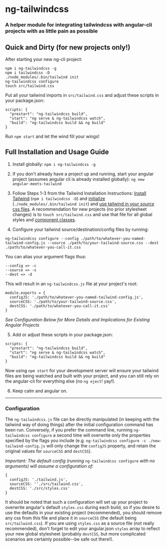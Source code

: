 # ng-tailwindcss
### A helper module for integrating tailwindcss with angular-cli projects with as little pain as possible

## Quick and Dirty (for new projects only!)

After starting your new ng-cli project:

  ```
  npm i ng-tailwindcss -g
  npm i tailwindcss -D
  ./node_modules/.bin/tailwind init
  ng-tailwindcss configure
  touch src/tailwind.css 
  ```

Put all your tailwind imports in `src/tailwind.css` and adjust these scripts in your package.json:

  ```
  scripts: {
    "prestart": "ng-tailwindcss build",
    "start": "ng serve & ng-tailwindcss watch",
    "build": "ng-tailwindcss build && ng build"
  }
  ```

Run `npm start` and let the wind fill your wings!

## Full Installation and Usage Guide

1. Install globally:
  `npm i ng-tailwindcss -g`

2. If you don't already have a project up and running, start your angular project (assumes angular cli is already installed globally):
  `ng new angular-meets-tailwind`

3. Follow Steps 1-3 from the Tailwind Installation Instructions: [Install Tailwind](https://tailwindcss.com/docs/installation#1-install-tailwind-via-npm) (`npm i tailwindcss -D`) and [initialize](https://tailwindcss.com/docs/installation#2-create-a-tailwind-config-file) (`./node_modules/.bin/tailwind init`) and [use tailwind in your _source_ css files](https://tailwindcss.com/docs/installation#3-use-tailwind-in-your-css).
A recommendation for new projects (no prior stylesheet changes) is to `touch src/tailwind.css` and use that file for all global styles and [component classes](https://tailwindcss.com/docs/extracting-components).

4. Configure your tailwind source/destination/config files by running:

  ```
  ng-tailwindcss configure --config ./path/to/whatever-you-named-tailwind-config.js --source ./path/to/your-tailwind-source.css --dest ./path/to/whatever-you-call-it.css
  ```

You can alias your argument flags thus:

  ```
  --config => -c
  --source => -s
  --dest => -d
  ```

This will result in an `ng-tailwindcss.js` file at your project's root:

  ```
  module.exports = {
    configJS: './path/to/whatever-you-named-tailwind-config.js',
    sourceCSS: './path/to/your-tailwind-source.css',
    destCSS: './path/to/whatever-you-call-it.css'
  }
  ```

  _See Configuration Below for More Details and Implications for Existing Angular Projects_

5. Add or adjust these scripts in your package.json:

  ```
  scripts: {
    "prestart": "ng-tailwindcss build",
    "start": "ng serve & ng-tailwindcss watch",
    "build": "ng-tailwindcss build && ng build"
  }
  ```

  Now using `npm start` for your development server will ensure your tailwind files are being watched and built with your project, and you can still rely on the angular-cli for everything else (no `ng eject`! yay!).

6. Keep calm and angular on.

------

### Configuration
The `ng-tailwindcss.js` file can be directly manipulated (in keeping with the tailwind way of doing things) after the initial configuration command has been run. Conversely, if you prefer the command line, running `ng-tailwindcss configure` a second time will overwrite only the properties specified by the flags you include (e.g. `ng-tailwindcss configure -c ./new-tailwind-config.js` will only change the `configJS` property, and retain the original values for `sourceCSS` and `destCSS`).

_*Important*: The default config (running_ `ng-tailwindcss configure` _with no arguments) will assume a configuration of:_
  ```
  {
    configJS: './tailwind.js',
    sourceCSS: ''./src/tailwind.css',
    destCSS: './src/styles.css'
  }
  ```

It should be noted that such a configuration will set up your project to overwrite angular's default `styles.css` during each build, so if you desire to use the defaults in your existing project (recommended), you should remove any css from this file and place it in `sourceCSS` (the default being `src/tailwind.css`). If you are using `styles.css` as a source file (not really recommended), don't forget to edit your angular.json `styles` array to reflect your new global stylesheet (probably `destCSS`, but more complicated scenarios are certainly possible--be safe out there!).